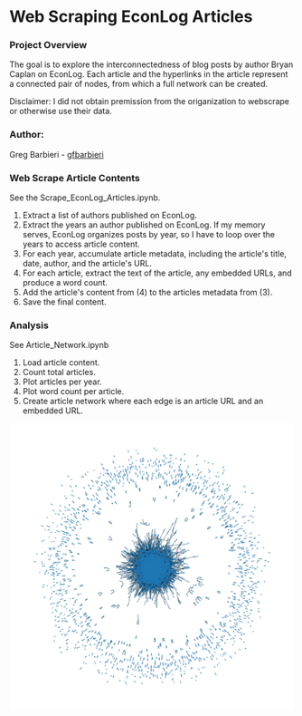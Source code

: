 # Web Scraping EconLog Articles

### Project Overview
The goal is to explore the interconnectedness of blog posts by author Bryan Caplan on EconLog. Each article and the hyperlinks in the article represent a connected pair of nodes, from which a full network can be created.

Disclaimer: I did not obtain premission from the origanization to webscrape or otherwise use their data. 

### Author:
Greg Barbieri - [gfbarbieri](https://github.com/gfbarbieri)

### Web Scrape Article Contents
See the Scrape_EconLog_Articles.ipynb.

1. Extract a list of authors published on EconLog.
2. Extract the years an author published on EconLog. If my memory serves, EconLog organizes posts by year, so I have to loop over the years to access article content.
3. For each year, accumulate article metadata, including the article's title, date, author, and the article's URL.
4. For each article, extract the text of the article, any embedded URLs, and produce a word count.
5. Add the article's content from (4) to the articles metadata from (3).
6. Save the final content.

### Analysis
See Article_Network.ipynb

1. Load article content.
2. Count total articles.
3. Plot articles per year.
4. Plot word count per article.
5. Create article network where each edge is an article URL and an embedded URL.

![Article Network](figs/article_network.png)

